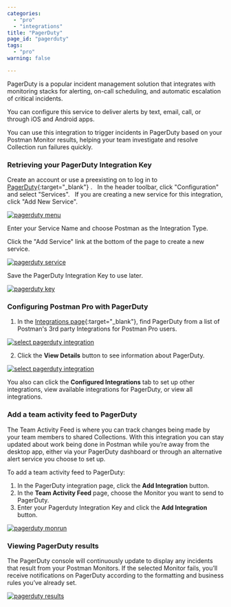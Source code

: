 ```yaml
---
categories:
  - "pro"
  - "integrations"
title: "PagerDuty"
page_id: "pagerduty"
tags: 
  - "pro"
warning: false

---
```


PagerDuty is a popular incident management solution that integrates with monitoring stacks for alerting, on-call scheduling, and automatic escalation of critical incidents.

You can configure this service to deliver alerts by text, email, call, or through iOS and Android apps.

You can use this integration to trigger incidents in PagerDuty based on your Postman Monitor results, helping your team investigate and resolve Collection run failures quickly.


### Retrieving your PagerDuty Integration Key

Create an account or use a preexisting on to log in to [PagerDuty](https://app.pagerduty.com/){:target="_blank"} .  
In the header toolbar, click "Configuration" and select "Services".  
If you are creating a new service for this integration, click "Add New Service".

[![pagerduty menu](https://s3.amazonaws.com/postman-static-getpostman-com/postman-docs/pagerduty_menu.png)](https://s3.amazonaws.com/postman-static-getpostman-com/postman-docs/pagerduty_menu.png)

Enter your Service Name and choose Postman as the Integration Type.

Click the "Add Service" link at the bottom of the page to create a new service. 


[![pagerduty service](https://s3.amazonaws.com/postman-static-getpostman-com/postman-docs/pagerduty_service.png)](https://s3.amazonaws.com/postman-static-getpostman-com/postman-docs/pagerduty_service.png)

 Save the PagerDuty Integration Key to use later. 

[![pagerduty key](https://s3.amazonaws.com/postman-static-getpostman-com/postman-docs/pagerduty_key.png)](https://s3.amazonaws.com/postman-static-getpostman-com/postman-docs/pagerduty_key.png)

### Configuring Postman Pro with PagerDuty

1. In the [Integrations page](https://app.getpostman.com/dashboard/integrations){:target="_blank"}, find PagerDuty from a list of Postman's 3rd party Integrations for Postman Pro users.

[![select pagerduty integration](https://s3.amazonaws.com/postman-static-getpostman-com/postman-docs/integrations-pagerduty1.png)](https://s3.amazonaws.com/postman-static-getpostman-com/postman-docs/integrations-pagerduty1.png)

<ol start="2">
  <li>Click the <b>View Details</b> button to see information about PagerDuty. </li>
</ol>

[![select pagerduty integration](https://s3.amazonaws.com/postman-static-getpostman-com/postman-docs/integrations-pagerduty-details.png)](https://s3.amazonaws.com/postman-static-getpostman-com/postman-docs/integrations-pagerduty-details.png)

You also can click the **Configured Integrations** tab to set up other integrations, view available integrations for PagerDuty, or view all integrations.


### Add a team activity feed to PagerDuty

The Team Activity Feed is where you can track changes being made by your team members to shared Collections. With this integration you can stay updated about work being done in Postman while you’re away from the desktop app, either via your PagerDuty dashboard or through an alternative alert service you choose to set up.

To add a team activity feed to PagerDuty:

1. In the PagerDuty integration page, click the **Add Integration** button.
2. In the **Team Activity Feed** page, choose the Monitor you want to send to PagerDuty.
3. Enter your Pagerduty Integration Key and click the **Add Integration** button.

[![pagerduty monrun](https://s3.amazonaws.com/postman-static-getpostman-com/postman-docs/integrations-pagerduty-monrun.png)](https://s3.amazonaws.com/postman-static-getpostman-com/postman-docs/integrations-pagerduty-monrun.png)


### Viewing PagerDuty results

The PagerDuty console will continuously update to display any incidents that result from your Postman Monitors. If the selected Monitor fails, you’ll receive notifications on PagerDuty according to the formatting and business rules you’ve already set.

[![pagerduty results](https://s3.amazonaws.com/postman-static-getpostman-com/postman-docs/pagerduty_results.png)](https://s3.amazonaws.com/postman-static-getpostman-com/postman-docs/pagerduty_results.png)
